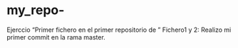 # my_repo-
Ejerccio
“Primer fichero en el primer repositorio de <nombre apellidos>”
Fichero1 y 2: Realizo mi primer commit en la rama master.
